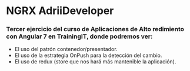 # NGRX AdriiDeveloper

### Tercer ejercicio del curso de Aplicaciones de Alto redimiento con Angular 7 en TrainingIT, donde podremos ver:
* El uso del patrón contenedor/presentador.
* El uso de la estrategia OnPush para la detección del cambio.
* El uso de redux (store que nos hará más mantenible la aplicación).
